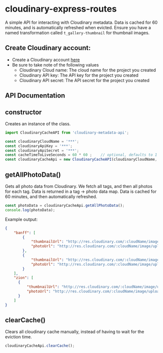 # cloudinary-express-routes
A simple API for interacting with Cloudinary metadata. 
Data is cached for 60 minutes, and is automatically refreshed when evicted.
Ensure you have a named transformation called `t_gallery-thumbnail` for thumbnail images.

## Create Cloudinary account:
* Create a Cloudinary account [here](https://cloudinary.com/console)
* Be sure to take note of the following values
    * Cloudinary Cloud name: The cloud name for the project you created
    * Cloudinary API key: The API key for the project you created
    * Cloudinary API secret: The API secret for the project you created
    
## API Documentation

## constructor

Creates an instance of the class.

```javascript
import CloudinaryCacheAPI from 'cloudinary-metadata-api';

const cloudinaryCloudName = '***';
const cloudinaryApiKey = '***';
const cloudinaryApiSecret = '***';
const cacheTimeToLiveSeconds = 60 * 60 ;    // optional, defaults to 1 hour
const cloudinaryCacheApi = new CloudinaryCacheAPI(cloudinaryCloudName, cloudinaryApiKey, cloudinaryApiSecret, cacheTimeToLiveSeconds);
```

## getAllPhotoData()

Gets all photo data from Cloudinary.
We fetch all tags, and then all photos for each tag.
Data is returned in a tag -> photo data map.
Data is cached for 60 minutes, and then automatically refreshed.

```javascript
const photoData = cloudinaryCacheApi.getAllPhotoData();
console.log(photoData);
```

Example output:

```json
{
    "banff": [
        {
            "thumbnailUrl": "http://res.cloudinary.com/:cloudName/image/upload/t_gallery-thumbnail,f_auto/banff/banff-0",
            "photoUrl": "http://res.cloudinary.com/:cloudName/image/upload/f_auto/banff/banff-0"
        },
        {
            "thumbnailUrl": "http://res.cloudinary.com/:cloudName/image/upload/t_gallery-thumbnail,f_auto/banff/banff-1",
            "photoUrl": "http://res.cloudinary.com/:cloudName/image/upload/f_auto/banff/banff-1"
        }
    ],
    "zion": [
      {
          "thumbnailUrl": "http://res.cloudinary.com/:cloudName/image/upload/t_gallery-thumbnail,f_auto/banff/zion-0",
          "photoUrl": "http://res.cloudinary.com/:cloudName/image/upload/f_auto/banff/zion-0"
      }
    ]
}
```

## clearCache()
Clears all cloudinary cache manually, instead of having to wait for the eviction time.

```javascript
cloudinaryCacheApi.clearCache();
```
